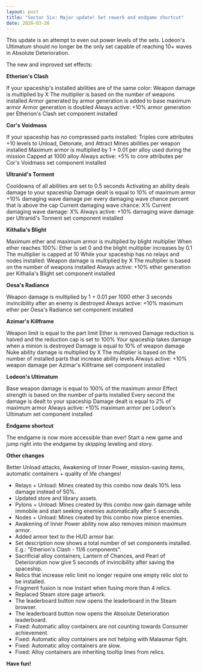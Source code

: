 ```yaml
---
layout: post
title: "Sector Six: Major update! Set rework and endgame shortcut"
date: 2020-03-20
---
```


This update is an attempt to even out power levels of the sets. Lodeon's Ultimatum should no longer be the only set capable of reaching 10+ waves in Absolute Deterioration.

The new and improved set effects:

**Etherion's Clash** 

If your spaceship's installed abilities are of the same color:
Weapon damage is multiplied by X
The multiplier is based on the number of weapons installed
Armor generated by armor generation is added to base maximum armor
Armor generation is doubled
Always active:
+10% armor generation per Etherion's Clash set component installed

**Cor's Voidmass**

If your spaceship has no compressed parts installed:
Triples core attributes
+10 levels to Unload, Detonate, and Attract Mines abilities per weapon installed
Maximum armor is multiplied by 1 + 0.01 per alloy used during the mission
Capped at 1000 alloy
Always active:
+5% to core attributes per Cor's Voidmass set component installed

**Ultranid's Torment**

Cooldowns of all abilities are set to 0.5 seconds
Activating an ability deals damage to your spaceship
Damage dealt is equal to 10% of maximum armor
+10% damaging wave damage per every damaging wave chance percent that is above the cap
Current damaging wave chance: X%
Current damaging wave damage: X% 
Always active:
+10% damaging wave damage per Ultranid's Torment set component installed

**Kithalia's Blight**

Maximum ether and maximum armor is multiplied by blight multiplier
When ether reaches 100%:
Ether is set 0 and the blight multiplier increases by 0.1
The multiplier is capped at 10
While your spaceship has no relays and nodes installed:
Weapon damage is multiplied by X
The multiplier is based on the number of weapons installed
Always active:
+10% ether generation per Kithalia's Blight set component installed

**Oesa's Radiance**

Weapon damage is multiplied by 1 + 0.01 per 1000 ether
3 seconds invincibility after an enemy is destroyed
Always active:
+10% maximum ether per Oesa's Radiance set component installed

**Azimar's Killframe**

Weapon limit is equal to the part limit
Ether is removed
Damage reduction is halved and the reduction cap is set to 100%
Your spaceship takes damage when a minion is destroyed
Damage is equal to 10% of weapon damage
Nuke ability damage is multiplied by X
The multiplier is based on the number of installed parts that increase ability levels
Always active:
+10% weapon damage per Azimar's Killframe set component installed

**Lodeon's Ultimatum**

Base weapon damage is equal to 100% of the maximum armor
Effect strength is based on the number of parts installed
Every second the damage is dealt to your spaceship
Damage dealt is equal to 2% of maximum armor
Always active:
+10% maximum armor per Lodeon's Ultimatum set component installed

**Endgame shortcut**

The endgame is now more accessible than ever!
Start a new game and jump right into the endgame by skipping leveling and story.

**Other changes**

Better Unload attacks, Awakening of Inner Power, mission-saving items, automatic containers + quality of life changes!

 * Relays + Unload: Mines created by this combo now deals 10% less damage instead of 50%.
 * Updated store and library assets.
 * Pylons + Unload: Mines created by this combo now gain damage while immobile and start seeking enemies automatically after 5 seconds.
 * Nodes + Unload: Mines created by this combo now pierce enemies.
 * Awakening of Inner Power ability now also removes minion maximum armor.
 * Added armor text to the HUD armor bar.
 * Set description now shows a total number of set components installed. E.g.: "Etherion's Clash - 11/6 components".
 * Sacrificial alloy containers, Lantern of Chances, and Pearl of Deterioration now give 5 seconds of invincibility after saving the spaceship.
 * Relics that increase relic limit no longer require one empty relic slot to be installed.
 * Fragment fusion is now instant when fusing more than 4 relics.
 * Replaced Steam store page artwork.
 * The leaderboard button now opens the leaderboard in the Steam browser.
 * The leaderboard button now opens the Absolute Deterioration leaderboard.
 * Fixed: Automatic alloy containers are not counting towards Consumer achievement.
 * Fixed: Automatic alloy containers are not helping with Malasmar fight.
 * Fixed: Automatic alloy containers are slow.
 * Fixed: Alloy containers are inheriting tooltip lines from relics.
 
**Have fun!**
